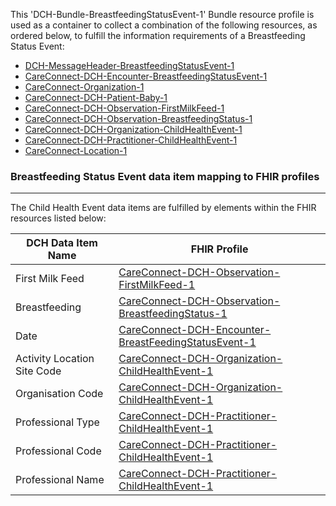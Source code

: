 This 'DCH-Bundle-BreastfeedingStatusEvent-1' Bundle resource profile is used as a container to collect a combination of the following resources, as ordered below, to fulfill the information requirements of a Breastfeeding Status Event:

- [DCH-MessageHeader-BreastfeedingStatusEvent-1]
- [CareConnect-DCH-Encounter-BreastfeedingStatusEvent-1]
- [CareConnect-Organization-1]
- [CareConnect-DCH-Patient-Baby-1]
- [CareConnect-DCH-Observation-FirstMilkFeed-1] 
- [CareConnect-DCH-Observation-BreastfeedingStatus-1] 
- [CareConnect-DCH-Organization-ChildHealthEvent-1]
- [CareConnect-DCH-Practitioner-ChildHealthEvent-1]
- [CareConnect-Location-1]


###  Breastfeeding Status Event data item mapping to FHIR profiles ###
----------
The Child Health Event data items are fulfilled by elements within the FHIR resources listed below:

| DCH Data Item Name          | FHIR Profile                                              |
|-----------------------------|-----------------------------------------------------------|
| First Milk Feed             | [CareConnect-DCH-Observation-FirstMilkFeed-1]             |
| Breastfeeding               | [CareConnect-DCH-Observation-BreastfeedingStatus-1]       |
| Date                        | [CareConnect-DCH-Encounter-BreastFeedingStatusEvent-1]    |
| Activity Location Site Code | [CareConnect-DCH-Organization-ChildHealthEvent-1] |
| Organisation Code           | [CareConnect-DCH-Organization-ChildHealthEvent-1] |
| Professional Type           | [CareConnect-DCH-Practitioner-ChildHealthEvent-1] |
| Professional Code           | [CareConnect-DCH-Practitioner-ChildHealthEvent-1] |
| Professional Name           | [CareConnect-DCH-Practitioner-ChildHealthEvent-1] |
                                                                                                   

[DCH-MessageHeader-BreastfeedingStatusEvent-1]:dch-messageheader-breastfeedingstatusevent-1.html
[DCH-Encounter-BreastfeedingStatusEvent-1]:careconnect-dch-encounter-breastfeedingstatusevent-1.html
[CareConnect-Organization-1]:careconnect-organization-1.html
[CareConnect-DCH-Patient-Baby-1]:careconnect-dch-patient-baby-1.html
[CareConnect-DCH-Observation-FirstMilkFeed-1]:careconnect-dch-observation-firstmilkfeed-1.html 
[CareConnect-DCH-Observation-BreastfeedingStatus-1]:careconnect-dch-observation-breastfeedingstatus-1.html
[CareConnect-DCH-Encounter-BreastfeedingStatusEvent-1]:careconnect-dch-encounter-breastfeedingstatusEvent-1.html
[CareConnect-DCH-Organization-ChildHealthEvent-1]:careconnect-dch-organization-childhealthevent-1.html
[CareConnect-DCH-Practitioner-ChildHealthEvent-1]:careconnect-dch-practitioner-childhealthevent-1.html
[CareConnect-Location-1]:careconnect-location-1.html
